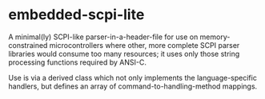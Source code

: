 # embedded-scpi-lite

A minimal(ly) SCPI-like parser-in-a-header-file for use on memory-constrained microcontrollers where other, more complete SCPI parser libraries would consume too many resources; it uses only those string processing functions required by ANSI-C.

Use is via a derived class which not only implements the language-specific handlers, but defines an array of command-to-handling-method mappings.
